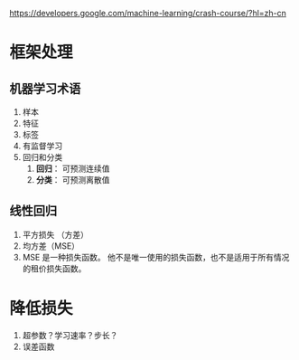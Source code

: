 


https://developers.google.com/machine-learning/crash-course/?hl=zh-cn
# 框架处理
## 机器学习术语

1. 样本
2. 特征
3. 标签
4. 有监督学习
5. 回归和分类
	1. **回归**： 可预测连续值
	2. **分类**： 可预测离散值
## 线性回归
1. 平方损失 （方差）
2. 均方差（MSE）
3. MSE 是一种损失函数。 他不是唯一使用的损失函数，也不是适用于所有情况的租价损失函数。
# 降低损失
1. 超参数？学习速率？步长？
2. 误差函数
<!--stackedit_data:
eyJoaXN0b3J5IjpbLTEzMTkyMTAyODAsLTExNjk1NDMyMCwtOD
g5MDQ3MSwtNzk1NjQ4NTNdfQ==
-->